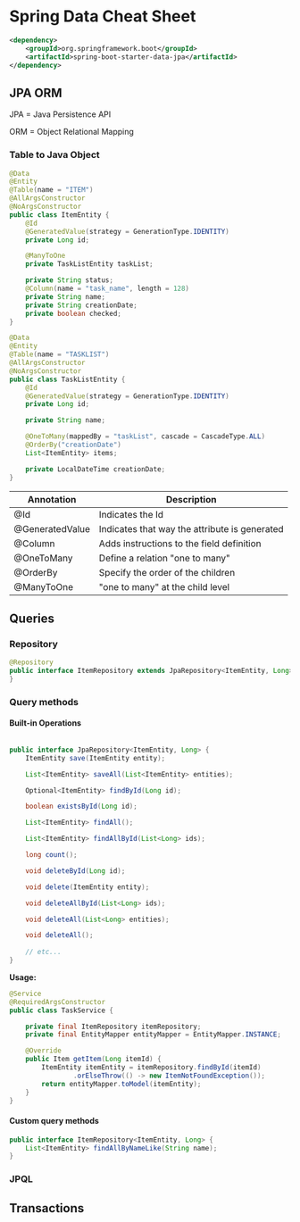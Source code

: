 # Spring Data Cheat Sheet

```xml
<dependency>
	<groupId>org.springframework.boot</groupId>
	<artifactId>spring-boot-starter-data-jpa</artifactId>
</dependency>
```

## JPA ORM
JPA = Java Persistence API

ORM = Object Relational Mapping

### Table to Java Object

```java
@Data
@Entity
@Table(name = "ITEM")
@AllArgsConstructor
@NoArgsConstructor
public class ItemEntity {
    @Id
    @GeneratedValue(strategy = GenerationType.IDENTITY)
    private Long id;

    @ManyToOne
    private TaskListEntity taskList;

    private String status;
	@Column(name = "task_name", length = 128)
    private String name;
    private String creationDate;
    private boolean checked;
}
```

```java
@Data
@Entity
@Table(name = "TASKLIST")
@AllArgsConstructor
@NoArgsConstructor
public class TaskListEntity {
    @Id
    @GeneratedValue(strategy = GenerationType.IDENTITY)
    private Long id;

    private String name;

    @OneToMany(mappedBy = "taskList", cascade = CascadeType.ALL)
    @OrderBy("creationDate")
    List<ItemEntity> items;

    private LocalDateTime creationDate;
}
```

| Annotation      | Description                                   |
|-----------------|-----------------------------------------------|
| @Id             | Indicates the Id                              |
| @GeneratedValue | Indicates that way the attribute is generated |
| @Column         | Adds instructions to the field definition     |
| @OneToMany      | Define a relation "one to many"               |
| @OrderBy        | Specify the order of the children             |
| @ManyToOne      | "one to many" at the child level              |


## Queries

### Repository

```java
@Repository
public interface ItemRepository extends JpaRepository<ItemEntity, Long> {
}
```

### Query methods

#### Built-in Operations

```java

public interface JpaRepository<ItemEntity, Long> {
	ItemEntity save(ItemEntity entity);

	List<ItemEntity> saveAll(List<ItemEntity> entities);

	Optional<ItemEntity> findById(Long id);

	boolean existsById(Long id);

	List<ItemEntity> findAll();

	List<ItemEntity> findAllById(List<Long> ids);

	long count();

	void deleteById(Long id);

	void delete(ItemEntity entity);

	void deleteAllById(List<Long> ids);

	void deleteAll(List<Long> entities);

	void deleteAll();
	
	// etc...
}
```

**Usage:**
```java
@Service
@RequiredArgsConstructor
public class TaskService {

    private final ItemRepository itemRepository;
    private final EntityMapper entityMapper = EntityMapper.INSTANCE;

    @Override
    public Item getItem(Long itemId) {
        ItemEntity itemEntity = itemRepository.findById(itemId)
				.orElseThrow(() -> new ItemNotFoundException());
        return entityMapper.toModel(itemEntity);
    }
}
```

#### Custom query methods

```java
public interface ItemRepository<ItemEntity, Long> {
	List<ItemEntity> findAllByNameLike(String name);
}
```

### JPQL

## Transactions